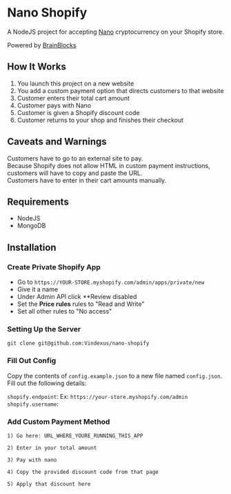 # Nano Shopify
A NodeJS project for accepting [Nano](https://nano.org) cryptocurrency on your Shopify store.

Powered by [BrainBlocks](https://brainblocks.io)

## How It Works
1. You launch this project on a new website
2. You add a custom payment option that directs customers to that website
3. Customer enters their total cart amount
4. Customer pays with Nano
5. Customer is given a Shopify discount code
5. Customer returns to your shop and finishes their checkout

## Caveats and Warnings
Customers have to go to an external site to pay.  
Because Shopify does not allow HTML in custom payment instructions, customers will have to copy and paste the URL.  
Customers have to enter in their cart amounts manually.

## Requirements
 - NodeJS
 - MongoDB

## Installation

### Create Private Shopify App
 - Go to `https://YOUR-STORE.myshopify.com/admin/apps/private/new`
 - Give it a name
 - Under Admin API click **Review disabled
 - Set the **Price rules** rules to "Read and Write"
 - Set all other rules to "No access"


### Setting Up the Server
`git clone git@github.com:Vindexus/nano-shopify`

### Fill Out Config
Copy the contents of `config.example.json` to a new file named `config.json`. Fill out the following details:

`shopify.endpoint`: Ex: `https://your-store.myshopify.com/admin`
`shopify.username`: 

### Add Custom Payment Method

```
1) Go here: URL_WHERE_YOURE_RUNNING_THIS_APP

2) Enter in your total amount

3) Pay with nano

4) Copy the provided discount code from that page

5) Apply that discount here
```